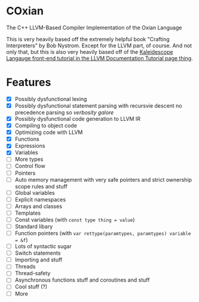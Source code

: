 # COxian
The C++ LLVM-Based Compiler Implementation of the Oxian Language

This is very heavily based off the extremely helpful book "Crafting Interpreters" by Bob Nystrom. Except for the LLVM part, of course.
And not only that, but this is also very heavily based off of the [Kaleidescope Langauge front-end tutorial in the LLVM Documentation Tutorial page thing](https://llvm.org/docs/tutorial/MyFirstLanguageFrontend/index.html).

# Features

- [x] Possibly dysfunctional lexing
- [x] Possibly dysfunctional statement parsing with recursvie descent no precedence parsing so *verbosity galore*
- [x] Possibly dysfunctional code generation to LLVM IR
- [x] Compiling to object code
- [x] Optimizing code with LLVM
- [x] Functions
- [x] Expressions
- [x] Variables
- [ ] More types
- [ ] Control flow
- [ ] Pointers
- [ ] Auto memory management with very safe pointers and strict ownership scope rules and stuff
- [ ] Global variables
- [ ] Explicit namespaces
- [ ] Arrays and classes
- [ ] Templates
- [ ] Const variables (with `const type thing = value`)
- [ ] Standard libary
- [ ] Function pointers (with `var rettype(paramtypes, paramtypes) variable = &f`)
- [ ] Lots of syntactic sugar
- [ ] Switch statements
- [ ] Importing and stuff
- [ ] Threads
- [ ] Thread-safety
- [ ] Asynchronous functions stuff and coroutines and stuff
- [ ] Cool stuff (?)
- [ ] More
